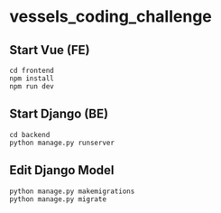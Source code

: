 # vessels_coding_challenge

## Start Vue (FE)

```
cd frontend
npm install
npm run dev
```

## Start Django (BE)

```
cd backend
python manage.py runserver
```


## Edit Django Model

```
python manage.py makemigrations
python manage.py migrate
```
